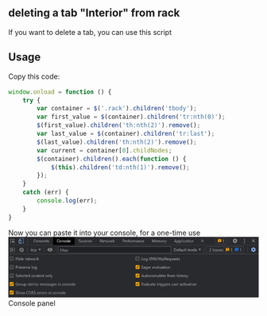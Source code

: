   

## deleting a tab "Interior" from rack
If you want to delete a tab, you can use this script
## Usage

Copy this code:
	

   
```javascript
window.onload = function () {
    try {
        var container = $('.rack').children('tbody');
        var first_value = $(container).children('tr:nth(0)');
        $(first_value).children('th:nth(2)').remove();
        var last_value = $(container).children('tr:last');
        $(last_value).children('th:nth(2)').remove();
        var current = container[0].childNodes;
        $(container).children().each(function () {
            $(this).children('td:nth(1)').remove();
        });
    }
    catch (err) {
        console.log(err);
    }
}
```


Now you can paste it into your console, for a one-time use
![enter image description here](console.png)
Console panel
